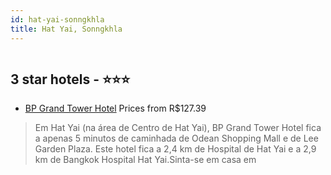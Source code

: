 ```yaml
---
id: hat-yai-sonngkhla
title: Hat Yai, Sonngkhla
---
```


<center><img src="https://i.travelapi.com/hotels/13000000/12670000/12663500/12663465/ff28d048_z.jpg" alt="" /></center>


##  3 star hotels - ⭐️⭐️⭐️

-    [BP Grand Tower Hotel](https://www.hurb.com/br/aud/https://www.hurb.com/br/hotels/hat-yai/bp-grand-tower-hotel-HT-DSMA?cmp=18055) Prices from R$127.39
   > Em Hat Yai (na área de Centro de Hat Yai), BP Grand Tower Hotel fica a apenas 5 minutos de caminhada de Odean Shopping Mall e de Lee Garden Plaza.  Este hotel fica a 2,4 km de Hospital de Hat Yai e a 2,9 km de Bangkok Hospital Hat Yai.Sinta-se em casa em 
